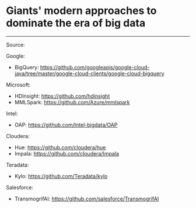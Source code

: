 # Giants' modern approaches to dominate the era of big data
-----------------------------------------------------------------------------------------------------------------------------------------

Source: 

Google:
- BigQuery: https://github.com/googleapis/google-cloud-java/tree/master/google-cloud-clients/google-cloud-bigquery

Microsoft:
- HDInsight: https://github.com/hdinsight
- MMLSpark: https://github.com/Azure/mmlspark

Intel:
- OAP: https://github.com/Intel-bigdata/OAP

Cloudera:
- Hue: https://github.com/cloudera/hue
- Impala: https://github.com/cloudera/Impala

Teradata: 
- Kylo: https://github.com/Teradata/kylo

Salesforce:
- TransmogrifAI: https://github.com/salesforce/TransmogrifAI
